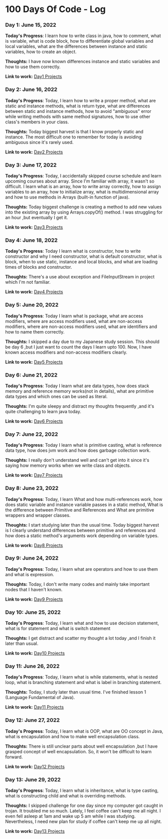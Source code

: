 # 100 Days Of Code - Log

### Day 1: June 15, 2022

**Today's Progress**: I learn how to write class in java, how to comment, what is variable, what is code block, how to differentiate global variables and local variables, what are the differences between instance and static variables, how to create an object.

**Thoughts:** I have now known differences instance and static variables and how to use them correctly. 

**Link to work:** [Day1 Projects](https://github.com/AlexJoker5/Java_100Days_Code_Challenge/tree/master/src/Day1)

### Day 2: June 16, 2022

**Today's Progress**: Today, I learn how to write a proper method, what are static and instance methods, what is return type, what are differences between static and instance methods, how to avoid "ambiguous" error while writing methods with same method signatures, how to use other class's members in your class. 

**Thoughts:** Today biggest harvest is that I know properly static and instance. The most difficult one to remember for today is avoiding ambiguous since it's rarely used. 

**Link to work:** [Day2 Projects](https://github.com/AlexJoker5/Java_100Days_Code_Challenge/tree/master/src/Day2)

### Day 3: June 17, 2022

**Today's Progress**: Today, I accidentally skipped course schedule and learn upcoming courses about array. Since I'm familiar with array, it wasn't so difficult. I learn what is an array, how to write array correctly, how to assign variables to an array, how to initialize array, what is multidimensional array and how to use methods in Arrays (built-in function of java).

**Thoughts:** Today biggest challenge is creating a method to add new values into the existing array by using Arrays.copyOf() method. I was struggling for an hour ,but eventually I get it.

**Link to work:** [Day3 Projects](https://github.com/AlexJoker5/Java_100Days_Code_Challenge/tree/master/src/Day3)

### Day 4: June 18, 2022

**Today's Progress**: Today I learn what is constructor, how to write constructor and why I need constructor, what is default constructor, what is block, when to use static, instance and local blocks, and what are loading times of blocks and constructor.

**Thoughts:** There's a use about exception and FileInputStream in project which I'm not familiar.  

**Link to work:** [Day4 Projects](https://github.com/AlexJoker5/Java_100Days_Code_Challenge/tree/master/src/Day4)

### Day 5: June 20, 2022

**Today's Progress**: Today I learn what is package, what are access modifiers, where are access modifiers used, what are non-access modifiers, where are non-access modifiers used, what are identifiers and how to name them correctly.  

**Thoughts:** I skipped a day due to my Japanese study session. This should be day 6 ,but I just want to count the days I learn upto 100. Now, I have known access modifiers and non-access modifiers clearly.

**Link to work:** [Day5 Projects](https://github.com/AlexJoker5/Java_100Days_Code_Challenge/tree/master/src/Day5)

### Day 6: June 21, 2022

**Today's Progress**: Today I learn what are data types, how does stack memory and reference memory works(not in details), what are primitive data types and which ones can be used as literal. 

**Thoughts:** I'm quite sleepy and distract my thoughts frequently ,and it's quite challenging to learn java today.

**Link to work:** [Day6 Projects](https://github.com/AlexJoker5/Java_100Days_Code_Challenge/tree/master/src/Day6)

### Day 7: June 22, 2022

**Today's Progress**: Today I learn what is primitive casting, what is reference data type, how does jvm work and how does garbage collection work.

**Thoughts:** I really don't understand well and can't get into it since it's saying how memory works when we write class and objects.

**Link to work:** [Day7 Projects](https://github.com/AlexJoker5/Java_100Days_Code_Challenge/tree/master/src/Day7)

### Day 8: June 23, 2022

**Today's Progress**: Today, I learn What and how multi-references work, how does static variable and instance variable passes in a static method, What is the difference between Primitive and References and What are primitive wrappers and wrapper classes.

**Thoughts:** I start studying later than the usual time. Today biggest harvest is I clearly understand differences between primitive and references and how does a static method's arguments work depending on variable types.

**Link to work:** [Day8 Projects](https://github.com/AlexJoker5/Java_100Days_Code_Challenge/tree/master/src/Day8)

### Day 9: June 24, 2022

**Today's Progress**: Today, I learn what are operators and how to use them and what is expression.

**Thoughts:** Today, I don't write many codes and mainly take important nodes that I haven't known.

**Link to work:** [Day9 Projects](https://github.com/AlexJoker5/Java_100Days_Code_Challenge/tree/master/src/Day9)

### Day 10: June 25, 2022

**Today's Progress**: Today, I learn what and how to use decision statement, what is for statement and what is switch statement 

**Thoughts:** I get distract and scatter my thought a lot today ,and I finish it later than usual.

**Link to work:** [Day10 Projects](https://github.com/AlexJoker5/Java_100Days_Code_Challenge/tree/master/src/Day10)

### Day 11: June 26, 2022

**Today's Progress**: Today, I learn what is while statements, what is nested loop, what is branching statement and what is label in branching statement.

**Thoughts:** Today, I study later than usual time. I've finished lesson 1 (Language Fundamental of Java).

**Link to work:** [Day11 Projects](https://github.com/AlexJoker5/Java_100Days_Code_Challenge/tree/master/src/Day11)

### Day 12: June 27, 2022

**Today's Progress**: Today, I learn what is OOP, what are OO concept in Java, what is encapsulation and how to make well encapsulation class.

**Thoughts:** There is still unclear parts about well encapsulation ,but I have grasped concept of well encapsulation. So, it won't be difficult to learn forward. 

**Link to work:** [Day12 Projects](https://github.com/AlexJoker5/Java_100Days_Code_Challenge/tree/master/src/Day12)

### Day 13: June 29, 2022

**Today's Progress**: Today, I learn what is inheritance, what is type casting, what is constructing child and what is overriding methods.

**Thoughts:** I skipped challenge for one day since my computer got caught in trojan. It troubled me so much. Lately, I feel coffee can't keep me all night. I even fell asleep at 1am and wake up 5 am while I was studying. Nevertheless, I need new plan for study if coffee can't keep me up all night.

**Link to work:** [Day13 Projects](https://github.com/AlexJoker5/Java_100Days_Code_Challenge/tree/master/src/Day13)
